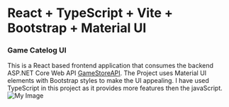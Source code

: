# React + TypeScript + Vite + Bootstrap + Material UI
### Game Catelog UI
This is a React based frontend application that consumes the backend ASP.NET Core Web API [GameStoreAPI](https://github.com/Soorajalipanhwar/GameStore_ASP.NET_Core_Web_API).
The Project uses Material UI elements with Bootstrap styles to make the UI appealing.
I have used TypeScript in this project as it provides more features then the javaScript.
![My Image](https://soorajalipanhwar.github.io/My-Website/assets/GameStoreUI.jpg)
